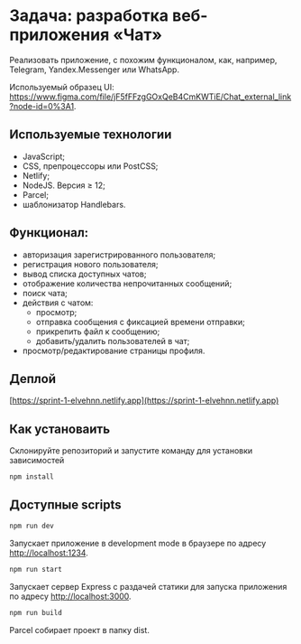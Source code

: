 # Задача: разработка веб-приложения «Чат»

Реализовать приложение, с похожим функционалом, как, например, Telegram, Yandex.Messenger или WhatsApp.

Используемый образец UI: https://www.figma.com/file/jF5fFFzgGOxQeB4CmKWTiE/Chat_external_link?node-id=0%3A1.

## Используемые технологии

- JavaScript;
- CSS, препроцессоры или PostCSS;
- Netlify;
- NodeJS. Версия ≥ 12;
- Parcel;
- шаблонизатор Handlebars.

## Функционал:

- авторизация зарегистрированного пользователя;
- регистрация нового пользователя;
- вывод списка доступных чатов;
- отображение количества непрочитанных сообщений;
- поиск чата;
- действия с чатом:
  - просмотр;
  - отправка сообщения с фиксацией времени отправки;
  - прикрепить файл к сообщению;
  - добавить/удалить пользователей в чат;
- просмотр/редактирование страницы профиля.

## Деплой

[https://sprint-1-elvehnn.netlify.app](https://sprint-1-elvehnn.netlify.app)

## Как установаить

Склонируйте репозиторий и запустите команду для установки зависимостей

```bash
npm install
```

## Доступные scripts

```bash
npm run dev
```

Запускает приложение в development mode в браузере по адресу [http://localhost:1234](http://localhost:1234).

```bash
npm run start
```

Запускает сервер Express с раздачей статики для запуска приложения по адресу [http://localhost:3000](http://localhost:3000).

```bash
npm run build
```

Parcel собирает проект в папку dist.

